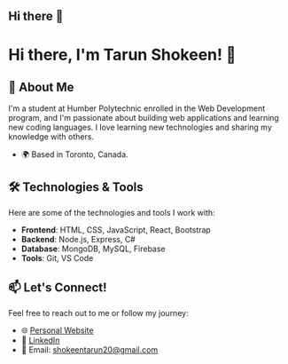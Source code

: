 ## Hi there 👋

# Hi there, I'm Tarun Shokeen! 👋

## 🚀 About Me
I'm a student at Humber Polytechnic enrolled in the Web Development program, and I'm  passionate about building web applications and  learning new coding languages. I love learning new technologies and sharing my knowledge with others.

- 🌍 Based in  Toronto, Canada.
  
## 🛠️ Technologies & Tools
Here are some of the technologies and tools I work with:

- **Frontend**: HTML, CSS, JavaScript, React, Bootstrap
- **Backend**: Node.js, Express, C#
- **Database**: MongoDB, MySQL, Firebase
- **Tools**: Git, VS Code


## 📫 Let's Connect!
Feel free to reach out to me or follow my journey:

- 🌐 [Personal Website]([https://yourwebsite.com](https://shokeendev.my.canva.site/))
- 💼 [LinkedIn](www.linkedin.com/in/shokeentarun20)
- 📧 Email: [shokeentarun20@gmail.com](mailto:shokeentarun20@gmail.com)
